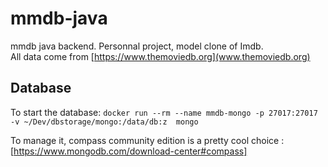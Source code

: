 # mmdb-java
mmdb java backend. Personnal project, model clone of Imdb.  
All data come from [https://www.themoviedb.org](www.themoviedb.org)

## Database
To start the database:
`docker run --rm --name mmdb-mongo -p 27017:27017 -v ~/Dev/dbstorage/mongo:/data/db:z  mongo`  

To manage it, compass community edition is a pretty cool choice :
[https://www.mongodb.com/download-center#compass]